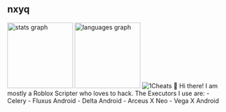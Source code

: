 ## nxyq
> <div align="center">
  <img src="https://github-readme-stats.vercel.app/api?username=nxyq&hide_title=false&hide_rank=false&show_icons=true&include_all_commits=true&count_private=true&disable_animations=false&theme=dracula&locale=en&hide_border=false" height="150" alt="stats graph"  />
  <img src="https://github-readme-stats.vercel.app/api/top-langs?username=nxyq&locale=en&hide_title=false&layout=compact&card_width=320&langs_count=5&theme=dracula&hide_border=false" height="150" alt="languages graph"  />
</div>

<img src="https://1cheats.com/uploads/monthly_2024_04/774222905_Comp_1_2(2).gif.9137da5f55f02eecfbdf071995822a48.gif" alt="1Cheats" />
</div>
👋
Hi there!
I am mostly a Roblox Scripter who loves to hack.
The Executors I use are:
- Celery
- Fluxus Android
- Delta Android
- Arceus X Neo
- Vega X Android
